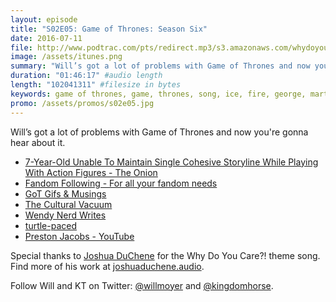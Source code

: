 ```yaml
---
layout: episode
title: "S02E05: Game of Thrones: Season Six"
date: 2016-07-11
file: http://www.podtrac.com/pts/redirect.mp3/s3.amazonaws.com/whydoyoucare.fm/Why+Do+You+Care+-+S02E05.mp3
image: /assets/itunes.png
summary: "Will’s got a lot of problems with Game of Thrones and now you're gonna hear about it."
duration: "01:46:17" #audio length
length: "102041311" #filesize in bytes
keywords: game of thrones, game, thrones, song, ice, fire, george, martin, lannister, stark, cersei, tyrion, jon, snow, sansa, westeros, arya 
promo: /assets/promos/s02e05.jpg
---
```


Will’s got a lot of problems with Game of Thrones and now you're gonna hear about it.

<ul>
  <li><a href="http://www.theonion.com/article/7-year-old-unable-maintain-single-cohesive-storyli-53078">7-Year-Old Unable To Maintain Single Cohesive Storyline While Playing With Action Figures - The Onion</a></li>
  <li><a href="http://www.fandomfollowing.com/">Fandom Following - For all your fandom needs</a></li>
  <li><a href="http://gotgifsandmusings.tumblr.com/">GoT Gifs &amp; Musings</a></li>
  <li><a href="http://theculturalvacuum.tumblr.com/">The Cultural Vacuum</a></li>
  <li><a href="http://wendynerdwrites.tumblr.com/">Wendy Nerd Writes</a></li>
  <li><a href="http://turtle-paced.tumblr.com/">turtle-paced</a></li>
  <li><a href="ttps://www.youtube.com/channel/UCXU7XVK_2Wd6tAHYO8g9vAA/videos">Preston Jacobs
 - YouTube</a></li>
</ul>


Special thanks to [Joshua DuChene](http://joshuaduchene.audio) for the Why Do You Care?! theme song. Find more of his work at [joshuaduchene.audio](http://joshuaduchene.audio).

Follow Will and KT on Twitter: [@willmoyer](https://twitter.com/willmoyer) and [@kingdomhorse](https://twitter.com/kingdomhorse).